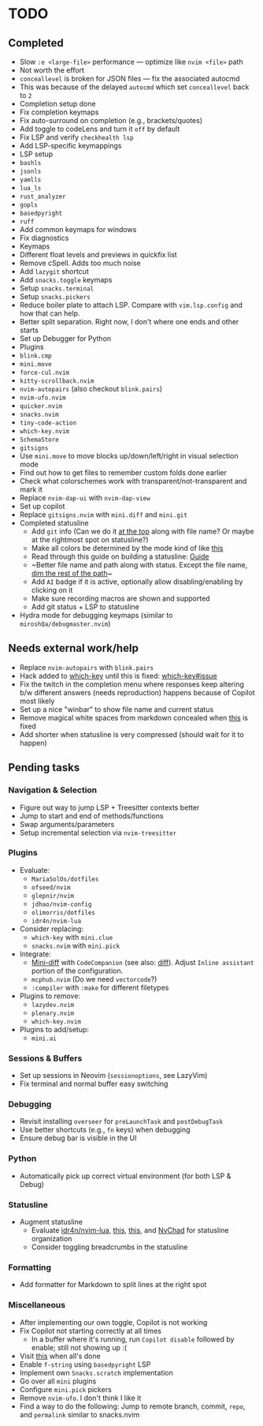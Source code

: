 # TODO

## Completed

- Slow `:e <large-file>` performance — optimize like `nvim <file>` path
- Not worth the effort
- `conceallevel` is broken for JSON files — fix the associated autocmd
- This was because of the delayed `autocmd` which set `conceallevel` back to `2`
- Completion setup done
- Fix completion keymaps
- Fix auto-surround on completion (e.g., brackets/quotes)
- Add toggle to codeLens and turn it `off` by default
- Fix LSP and verify `checkhealth lsp`
- Add LSP-specific keymappings
- LSP setup
- `bashls`
- `jsonls`
- `yamlls`
- `lua_ls`
- `rust_analyzer`
- `gopls`
- `basedpyright`
- `ruff`
- Add common keymaps for windows
- Fix diagnostics
- Keymaps
- Different float levels and previews in quickfix list
- Remove cSpell. Adds too much noise
- Add `lazygit` shortcut
- Add `snacks.toggle` keymaps
- Setup `snacks.terminal`
- Setup `snacks.pickers`
- Reduce boiler plate to attach LSP. Compare with `vim.lsp.config` and how
  that can help.
- Better split separation. Right now, I don't where one ends and other starts
- Set up Debugger for Python
- Plugins
- `blink.cmp`
- `mini.move`
- `force-cul.nvim`
- `kitty-scrollback.nvim`
- `nvim-autopairs` (also checkout `blink.pairs`)
- `nvim-ufo.nvim`
- `quicker.nvim`
- `snacks.nvim`
- `tiny-code-action`
- `which-key.nvim`
- `SchemaStore`
- `gitsigns`
- Use `mini.move` to move blocks up/down/left/right in visual selection mode
- Find out how to get files to remember custom folds done earlier
- Check what colorschemes work with transparent/not-transparent and mark it
- Replace `nvim-dap-ui` with `nvim-dap-view`
- Set up copilot
- Replace `gitsigns.nvim` with `mini.diff` and `mini.git`
- Completed statusline
  - Add `git` info (Can we do it [at the top][1] along with file name? Or maybe at the rightmost spot on statusline?)
  - Make all colors be determined by the mode kind of like [this][7]
  - Read through this guide on building a statusline: [Guide][11]
  - ~Better file name and path along with status. Except the file name, [dim the rest of the path][2]~
  - Add `AI` badge if it is active, optionally allow disabling/enabling by clicking on it
  - Make sure recording macros are shown and supported
  - Add git status + LSP to statusline
- Hydra mode for debugging keymaps (similar to `miroshQa/debugmaster.nvim`)

## Needs external work/help

- Replace `nvim-autopairs` with `blink.pairs`
- Hack added to [which-key](./lua/plugins/which-key.lua) until this is fixed: [which-key#issue][6]
- Fix the twitch in the completion menu where responses keep altering b/w
  different answers (needs reproduction) happens because of Copilot most likely
- Set up a nice "winbar" to show file name and current status
- Remove magical white spaces from markdown concealed when [this][5] is fixed
- Add shorter when statusline is very compressed (should wait for it to happen)

## Pending tasks

### Navigation & Selection

- Figure out way to jump LSP + Treesitter contexts better
- Jump to start and end of methods/functions
- Swap arguments/parameters
- Setup incremental selection via `nvim-treesitter`

### Plugins

- Evaluate:
  - `MariaSolOs/dotfiles`
  - `ofseed/nvim`
  - `glepnir/nvim`
  - `jdhao/nvim-config`
  - `olimorris/dotfiles`
  - `idr4n/nvim-lua`
- Consider replacing:
  - `which-key` with `mini.clue`
  - `snacks.nvim` with `mini.pick`
- Integrate:
  - [Mini-diff][3] with `CodeCompanion` (see also: [diff][4]). Adjust `Inline assistant` portion of the configuration.
  - `mcphub.nvim` (Do we need `vectorcode`?)
  - `:compiler` with `:make` for different filetypes
- Plugins to remove:
  - `lazydev.nvim`
  - `plenary.nvim`
  - `which-key.nvim`
- Plugins to add/setup:
  - `mini.ai`

### Sessions & Buffers

- Set up sessions in Neovim (`sessionoptions`, see LazyVim)
- Fix terminal and normal buffer easy switching

### Debugging

- Revisit installing `overseer` for `preLaunchTask` and `postDebugTask`
- Use better shortcuts (e.g., `fn` keys) when debugging
- Ensure debug bar is visible in the UI

### Python

- Automatically pick up correct virtual environment (for both LSP & Debug)

### Statusline

- Augment statusline
  - Evaluate [idr4n/nvim-lua][9], [this][8], [this][10], and [NvChad][12] for statusline organization
  - Consider toggling breadcrumbs in the statusline

### Formatting

- Add formatter for Markdown to split lines at the right spot

### Miscellaneous

- After implementing our own toggle, Copilot is not working
- Fix Copilot not starting correctly at all times
  - In a buffer where it's running, run `Copilot disable` followed by enable;
    still not showing up :(
- Visit [this][13] when all's done
- Enable `f-string` using `basedpyright` LSP
- Implement own `Snacks.scratch` implementation
- Go over all `mini` plugins
- Configure `mini.pick` pickers
- Remove `nvim-ufo`. I don't think I like it
- Find a way to do the following: Jump to remote branch, commit, `repo`, and
  `permalink` similar to snacks.nvim

[1]: https://www.reddit.com/media?url=https%3A%2F%2Fpreview.redd.it%2Fshow-me-your-statusline-v0-5r9nu6in6nyc1.png%3Fwidth%3D1922%26auto%3Dwebp%26s%3D0299ed5e1aa95b52ebb4c468b4a1a60a1d1127ae
[2]: https://www.reddit.com/media?url=https%3A%2F%2Fpreview.redd.it%2Fshow-me-your-statusline-v0-vmw6cl41snyc1.png%3Fwidth%3D1876%26auto%3Dwebp%26s%3D07ff31e7f74331dbe074d23d7dac2cf2cbe45da8
[3]: https://codecompanion.olimorris.dev/installation.html#mini-diff
[4]: https://codecompanion.olimorris.dev/configuration/chat-buffer.html#diff
[5]: https://github.com/neovim/neovim/issues/14409
[6]: https://github.com/folke/which-key.nvim/issues/967
[7]: https://imgur.com/a/UVdilYc
[8]: https://github.com/rezhaTanuharja/minimalistNVIM
[9]: https://github.com/idr4n/nvim-lua
[10]: https://github.com/strash/everybody-wants-that-line.nvim
[11]: https://github.com/OXY2DEV/bars.nvim/wiki/Guide_Statusline
[12]: https://github.com/NvChad/ui/blob/v2.0/lua/nvchad/statusline/default.lua
[13]: https://github.com/olimorris/codecompanion.nvim/discussions/categories/announcements
